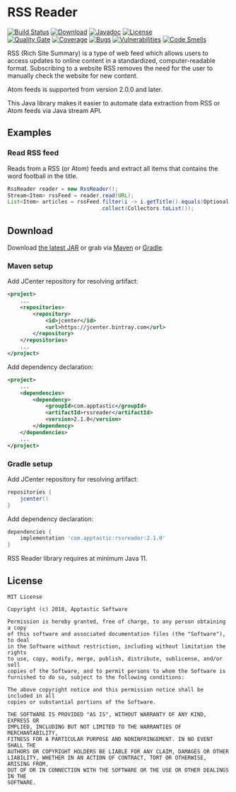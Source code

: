 RSS Reader
==========

[![Build Status](https://travis-ci.org/w3stling/rssreader.svg?branch=master)](https://travis-ci.org/w3stling/rssreader)
[![Download](https://api.bintray.com/packages/apptastic/maven-repo/rssreader/images/download.svg)](https://bintray.com/apptastic/maven-repo/rssreader/_latestVersion)
[![Javadoc](https://img.shields.io/badge/javadoc-2.1.0-blue.svg)](https://w3stling.github.io/rssreader/javadoc/2.1.0)
[![License](http://img.shields.io/:license-MIT-blue.svg?style=flat-round)](http://apptastic-software.mit-license.org)   
[![Quality Gate](https://sonarcloud.io/api/project_badges/measure?project=com.apptastic%3Arssreader&metric=alert_status)](https://sonarcloud.io/dashboard?id=com.apptastic%3Arssreader)
[![Coverage](https://sonarcloud.io/api/project_badges/measure?project=com.apptastic%3Arssreader&metric=coverage)](https://sonarcloud.io/component_measures?id=com.apptastic%3Arssreader&metric=Coverage)
[![Bugs](https://sonarcloud.io/api/project_badges/measure?project=com.apptastic%3Arssreader&metric=bugs)](https://sonarcloud.io/component_measures?id=com.apptastic%3Arssreader&metric=bugs)
[![Vulnerabilities](https://sonarcloud.io/api/project_badges/measure?project=com.apptastic%3Arssreader&metric=vulnerabilities)](https://sonarcloud.io/component_measures?id=com.apptastic%3Arssreader&metric=vulnerabilities)
[![Code Smells](https://sonarcloud.io/api/project_badges/measure?project=com.apptastic%3Arssreader&metric=code_smells)](https://sonarcloud.io/component_measures?id=com.apptastic%3Arssreader&metric=code_smells)

RSS (Rich Site Summary) is a type of web feed which allows users to access updates to online content in a
standardized, computer-readable format. Subscribing to a website RSS removes the need for the user to manually
check the website for new content.

Atom feeds is supported from version 2.0.0 and later.

This Java library makes it easier to automate data extraction from RSS or Atom feeds via Java stream API.

Examples
--------
### Read RSS feed
Reads from a RSS (or Atom) feeds and extract all items that contains the word football in the title. 
```java
RssReader reader = new RssReader();
Stream<Item> rssFeed = reader.read(URL);
List<Item> articles = rssFeed.filter(i -> i.getTitle().equals(Optional.of("football")))
                             .collect(Collectors.toList());
```

Download
--------

Download [the latest JAR][1] or grab via [Maven][2] or [Gradle][3].

### Maven setup
Add JCenter repository for resolving artifact:
```xml
<project>
    ...
    <repositories>
        <repository>
            <id>jcenter</id>
            <url>https://jcenter.bintray.com</url>
        </repository>
    </repositories>
    ...
</project>
```

Add dependency declaration:
```xml
<project>
    ...
    <dependencies>
        <dependency>
            <groupId>com.apptastic</groupId>
            <artifactId>rssreader</artifactId>
            <version>2.1.0</version>
        </dependency>
    </dependencies>
    ...
</project>
```

### Gradle setup
Add JCenter repository for resolving artifact:
```groovy
repositories {
    jcenter()
}
```

Add dependency declaration:
```groovy
dependencies {
    implementation 'com.apptastic:rssreader:2.1.0'
}
```

RSS Reader library requires at minimum Java 11.

License
-------

    MIT License
    
    Copyright (c) 2018, Apptastic Software
    
    Permission is hereby granted, free of charge, to any person obtaining a copy
    of this software and associated documentation files (the "Software"), to deal
    in the Software without restriction, including without limitation the rights
    to use, copy, modify, merge, publish, distribute, sublicense, and/or sell
    copies of the Software, and to permit persons to whom the Software is
    furnished to do so, subject to the following conditions:
    
    The above copyright notice and this permission notice shall be included in all
    copies or substantial portions of the Software.
    
    THE SOFTWARE IS PROVIDED "AS IS", WITHOUT WARRANTY OF ANY KIND, EXPRESS OR
    IMPLIED, INCLUDING BUT NOT LIMITED TO THE WARRANTIES OF MERCHANTABILITY,
    FITNESS FOR A PARTICULAR PURPOSE AND NONINFRINGEMENT. IN NO EVENT SHALL THE
    AUTHORS OR COPYRIGHT HOLDERS BE LIABLE FOR ANY CLAIM, DAMAGES OR OTHER
    LIABILITY, WHETHER IN AN ACTION OF CONTRACT, TORT OR OTHERWISE, ARISING FROM,
    OUT OF OR IN CONNECTION WITH THE SOFTWARE OR THE USE OR OTHER DEALINGS IN THE
    SOFTWARE.


[1]: https://bintray.com/apptastic/maven-repo/rssreader/_latestVersion
[2]: https://maven.apache.org
[3]: https://gradle.org